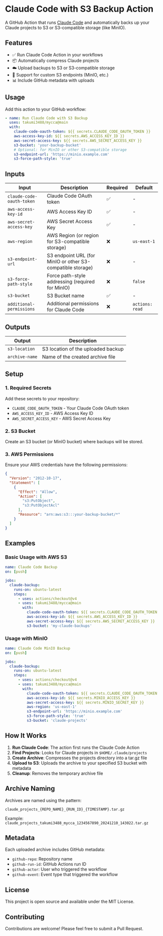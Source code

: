 # Claude Code with S3 Backup Action

A GitHub Action that runs [Claude Code](https://claude.ai/code) and automatically backs up your Claude projects to S3 or S3-compatible storage (like MinIO).

## Features

- ✅ Run Claude Code Action in your workflows
- 📦 Automatically compress Claude projects
- ☁️ Upload backups to S3 or S3-compatible storage
- 🔗 Support for custom S3 endpoints (MinIO, etc.)
- 📊 Include GitHub metadata with uploads

## Usage

Add this action to your GitHub workflow:

```yaml
- name: Run Claude Code with S3 Backup
  uses: takumi3488/mycca@main
  with:
    claude-code-oauth-token: ${{ secrets.CLAUDE_CODE_OAUTH_TOKEN }}
    aws-access-key-id: ${{ secrets.AWS_ACCESS_KEY_ID }}
    aws-secret-access-key: ${{ secrets.AWS_SECRET_ACCESS_KEY }}
    s3-bucket: 'your-backup-bucket'
    # Optional: for MinIO or other S3-compatible storage
    s3-endpoint-url: 'https://minio.example.com'
    s3-force-path-style: 'true'
```

## Inputs

| Input | Description | Required | Default |
|-------|-------------|----------|---------|
| `claude-code-oauth-token` | Claude Code OAuth token | ✅ | - |
| `aws-access-key-id` | AWS Access Key ID | ✅ | - |
| `aws-secret-access-key` | AWS Secret Access Key | ✅ | - |
| `aws-region` | AWS Region (or region for S3-compatible storage) | ❌ | `us-east-1` |
| `s3-endpoint-url` | S3 endpoint URL (for MinIO or other S3-compatible storage) | ❌ | - |
| `s3-force-path-style` | Force path-style addressing (required for MinIO) | ❌ | `false` |
| `s3-bucket` | S3 Bucket name | ✅ | - |
| `additional-permissions` | Additional permissions for Claude Code | ❌ | `actions: read` |

## Outputs

| Output | Description |
|--------|-------------|
| `s3-location` | S3 location of the uploaded backup |
| `archive-name` | Name of the created archive file |

## Setup

### 1. Required Secrets

Add these secrets to your repository:

- `CLAUDE_CODE_OAUTH_TOKEN` - Your Claude Code OAuth token
- `AWS_ACCESS_KEY_ID` - AWS Access Key ID
- `AWS_SECRET_ACCESS_KEY` - AWS Secret Access Key

### 2. S3 Bucket

Create an S3 bucket (or MinIO bucket) where backups will be stored.

### 3. AWS Permissions

Ensure your AWS credentials have the following permissions:

```json
{
  "Version": "2012-10-17",
  "Statement": [
    {
      "Effect": "Allow",
      "Action": [
        "s3:PutObject",
        "s3:PutObjectAcl"
      ],
      "Resource": "arn:aws:s3:::your-backup-bucket/*"
    }
  ]
}
```

## Examples

### Basic Usage with AWS S3

```yaml
name: Claude Code Backup
on: [push]

jobs:
  claude-backup:
    runs-on: ubuntu-latest
    steps:
      - uses: actions/checkout@v4
      - uses: takumi3488/mycca@main
        with:
          claude-code-oauth-token: ${{ secrets.CLAUDE_CODE_OAUTH_TOKEN }}
          aws-access-key-id: ${{ secrets.AWS_ACCESS_KEY_ID }}
          aws-secret-access-key: ${{ secrets.AWS_SECRET_ACCESS_KEY }}
          s3-bucket: 'my-claude-backups'
```

### Usage with MinIO

```yaml
name: Claude Code MinIO Backup
on: [push]

jobs:
  claude-backup:
    runs-on: ubuntu-latest
    steps:
      - uses: actions/checkout@v4
      - uses: takumi3488/mycca@main
        with:
          claude-code-oauth-token: ${{ secrets.CLAUDE_CODE_OAUTH_TOKEN }}
          aws-access-key-id: ${{ secrets.MINIO_ACCESS_KEY }}
          aws-secret-access-key: ${{ secrets.MINIO_SECRET_KEY }}
          aws-region: 'us-east-1'
          s3-endpoint-url: 'https://minio.example.com'
          s3-force-path-style: 'true'
          s3-bucket: 'claude-projects'
```

## How It Works

1. **Run Claude Code**: The action first runs the Claude Code Action
2. **Find Projects**: Looks for Claude projects in `$HOME/.claude/projects`
3. **Create Archive**: Compresses the projects directory into a tar.gz file
4. **Upload to S3**: Uploads the archive to your specified S3 bucket with metadata
5. **Cleanup**: Removes the temporary archive file

## Archive Naming

Archives are named using the pattern:
```
claude_projects_{REPO_NAME}_{RUN_ID}_{TIMESTAMP}.tar.gz
```

Example: `claude_projects_takumi3488_mycca_1234567890_20241210_143022.tar.gz`

## Metadata

Each uploaded archive includes GitHub metadata:
- `github-repo`: Repository name
- `github-run-id`: GitHub Actions run ID
- `github-actor`: User who triggered the workflow
- `github-event`: Event type that triggered the workflow

## License

This project is open source and available under the MIT License.

## Contributing

Contributions are welcome! Please feel free to submit a Pull Request.